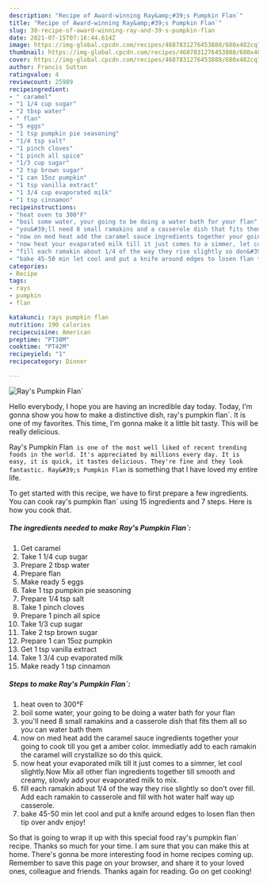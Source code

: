 ```yaml
---
description: "Recipe of Award-winning Ray&amp;#39;s Pumpkin Flan`"
title: "Recipe of Award-winning Ray&amp;#39;s Pumpkin Flan`"
slug: 30-recipe-of-award-winning-ray-and-39-s-pumpkin-flan
date: 2021-07-15T07:16:44.614Z
image: https://img-global.cpcdn.com/recipes/4687831276453888/680x482cq70/rays-pumpkin-flan-recipe-main-photo.jpg
thumbnail: https://img-global.cpcdn.com/recipes/4687831276453888/680x482cq70/rays-pumpkin-flan-recipe-main-photo.jpg
cover: https://img-global.cpcdn.com/recipes/4687831276453888/680x482cq70/rays-pumpkin-flan-recipe-main-photo.jpg
author: Francis Sutton
ratingvalue: 4
reviewcount: 25989
recipeingredient:
- " caramel"
- "1 1/4 cup sugar"
- "2 tbsp water"
- " flan"
- "5 eggs"
- "1 tsp pumpkin pie seasoning"
- "1/4 tsp salt"
- "1 pinch cloves"
- "1 pinch all spice"
- "1/3 cup sugar"
- "2 tsp brown sugar"
- "1 can 15oz pumpkin"
- "1 tsp vanilla extract"
- "1 3/4 cup evaporated milk"
- "1 tsp cinnamon"
recipeinstructions:
- "heat oven to 300°F"
- "boil some water, your going to be doing a water bath for your flan"
- "you&#39;ll need 8 small ramakins and a casserole dish that fits them all so you can water bath them"
- "now on med heat add the caramel sauce ingredients together your going to cook till you get a amber color. immediatly add to each ramakin the caramel will crystallize so do this quick."
- "now heat your evaporated milk till it just comes to a simmer, let cool slightly.Now Mix all other flan ingredients together till smooth and creamy, slowly add your evaporated milk to mix."
- "fill each ramakin about 1/4 of the way they rise slightly so don&#39;t over fill. Add each ramakin to casserole and fill with hot water half way up casserole."
- "bake 45-50 min let cool and put a knife around edges to losen flan then tip over andv enjoy!"
categories:
- Recipe
tags:
- rays
- pumpkin
- flan

katakunci: rays pumpkin flan 
nutrition: 190 calories
recipecuisine: American
preptime: "PT38M"
cooktime: "PT42M"
recipeyield: "1"
recipecategory: Dinner

---
```



![Ray&#39;s Pumpkin Flan`](https://img-global.cpcdn.com/recipes/4687831276453888/680x482cq70/rays-pumpkin-flan-recipe-main-photo.jpg)

Hello everybody, I hope you are having an incredible day today. Today, I'm gonna show you how to make a distinctive dish, ray&#39;s pumpkin flan`. It is one of my favorites. This time, I'm gonna make it a little bit tasty. This will be really delicious.



Ray&#39;s Pumpkin Flan` is one of the most well liked of recent trending foods in the world. It's appreciated by millions every day. It is easy, it is quick, it tastes delicious. They're fine and they look fantastic. Ray&#39;s Pumpkin Flan` is something that I have loved my entire life.


To get started with this recipe, we have to first prepare a few ingredients. You can cook ray&#39;s pumpkin flan` using 15 ingredients and 7 steps. Here is how you cook that.

<!--inarticleads1-->

##### The ingredients needed to make Ray&#39;s Pumpkin Flan`:

1. Get  caramel
1. Take 1 1/4 cup sugar
1. Prepare 2 tbsp water
1. Prepare  flan
1. Make ready 5 eggs
1. Take 1 tsp pumpkin pie seasoning
1. Prepare 1/4 tsp salt
1. Take 1 pinch cloves
1. Prepare 1 pinch all spice
1. Take 1/3 cup sugar
1. Take 2 tsp brown sugar
1. Prepare 1 can 15oz pumpkin
1. Get 1 tsp vanilla extract
1. Take 1 3/4 cup evaporated milk
1. Make ready 1 tsp cinnamon




<!--inarticleads2-->

##### Steps to make Ray&#39;s Pumpkin Flan`:

1. heat oven to 300°F
1. boil some water, your going to be doing a water bath for your flan
1. you&#39;ll need 8 small ramakins and a casserole dish that fits them all so you can water bath them
1. now on med heat add the caramel sauce ingredients together your going to cook till you get a amber color. immediatly add to each ramakin the caramel will crystallize so do this quick.
1. now heat your evaporated milk till it just comes to a simmer, let cool slightly.Now Mix all other flan ingredients together till smooth and creamy, slowly add your evaporated milk to mix.
1. fill each ramakin about 1/4 of the way they rise slightly so don&#39;t over fill. Add each ramakin to casserole and fill with hot water half way up casserole.
1. bake 45-50 min let cool and put a knife around edges to losen flan then tip over andv enjoy!




So that is going to wrap it up with this special food ray&#39;s pumpkin flan` recipe. Thanks so much for your time. I am sure that you can make this at home. There's gonna be more interesting food in home recipes coming up. Remember to save this page on your browser, and share it to your loved ones, colleague and friends. Thanks again for reading. Go on get cooking!
